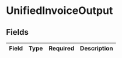 # UnifiedInvoiceOutput


## Fields

| Field       | Type        | Required    | Description |
| ----------- | ----------- | ----------- | ----------- |